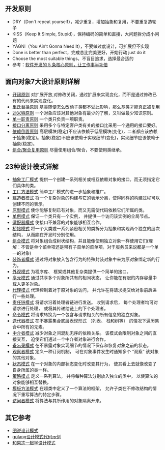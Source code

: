 ## 开发原则
* DRY（Don't repeat yourself），减少重复，增加抽象和复用，不要重复造轮子
* KISS（Keep It Simple, Stupid），保持编码的简单和直接，大问题拆分成小问题
* YAGNI（You Ain’t Gonna Need It），不要做过度设计，可扩展但不实现
* Done is better than perfect，完成总比完美更好，开始行动 just do it
* Choose the most suitable things，不盲目追求，选择最合适的
* 参考：[软件开发的 5 条核心原则，让工作事半功倍](https://www.bilibili.com/read/cv10979143/)

## 面向对象7大设计原则详解

* [开闭原则](https://geek-docs.com/design-pattern/design-principle/open-close-principle.html)	对扩展开放,对修改关闭，通过扩展来实现变化，而不是通过修改已有的代码来实现变化。
* [里氏替换原则](https://geek-docs.com/design-pattern/design-principle/liskov-substitution-principle.html)	基类随便怎么改动子类都不受此影响，那么基类才能真正被复用
* [迪米特原则](https://geek-docs.com/design-pattern/design-principle/law-of-demeter.html)	一个对象应该对其他对象有最少的了解，又叫做最少知识原则。	
* [单一职责原则](https://geek-docs.com/design-pattern/design-principle/single-responsibility-principle.html)	一个类只负责一项职责。	
* [接口分离原则](https://geek-docs.com/design-pattern/design-principle/interface-segregation-principle.html)	采用多个与特定客户类有关的接口比采用一个通用的接口要好。	
* [依赖倒置原则](https://geek-docs.com/design-pattern/design-principle/dependence-inversion-principle.html)	高层模块(稳定)不应该依赖于低层模块(变化)，二者都应该依赖于抽象(稳定)。抽象(稳定)不应该依赖于实现细节(变化)，实现细节应该依赖于抽象(稳定)。	
* [组合/聚合复用原则](https://geek-docs.com/design-pattern/design-principle/composite-aggregate-reuse-principle.html)	尽量使用组合/聚合，不要使用类继承。	
 

## 23种设计模式详解

* [抽象工厂模式](https://geek-docs.com/design-pattern/abstract-factory)	提供一个创建一系列相关或相互依赖对象的接口，而无须指定它们具体的类。
* [工厂方法模式](https://geek-docs.com/design-pattern/factory-method) 简单工厂模式的进一步抽象和推广。
* [建造者模式](https://geek-docs.com/design-pattern/builder-pattern) 将一个复杂对象的构建与它的表示分离，使得同样的构建过程可以创建不同的表示。
* [原型模式](https://geek-docs.com/design-pattern/prototype-pattern) 使你能够复制已有对象，而又无需使代码依赖它们所属的类。
* [单例模式](https://geek-docs.com/design-pattern/singleton-pattern) 保证一个类只有一个实例， 并提供一个访问该实例的全局节点。	
* [适配器模式](https://geek-docs.com/design-pattern/adapter-pattern)	使接口不兼容的对象能够相互合作。	
* [桥接模式](https://geek-docs.com/design-pattern/bridge-pattern)	将一个大类或一系列紧密相关的类拆分为抽象和实现两个独立的层次结构， 从而能在开发时分别使用。
* [组合模式](https://geek-docs.com/design-pattern/composite-pattern) 将对象组合成树状结构，并且能像使用独立对象一样使用它们(理解：不管是单个菜单项还是带有子菜单的菜单项，对于服务员来说都是一个单一的对象)
* [装饰者模式](https://geek-docs.com/design-pattern/decorator-pattern) 通过将对象放入包含行为的特殊封装对象中来为原对象绑定新的行为。
* [外观模式](https://geek-docs.com/design-pattern/facade-pattern) 为程序库、 框架或其他复杂类提供一个简单的接口。
* [享元模式](https://geek-docs.com/design-pattern/flyweight-pattern) 通过共享多个对象所共有的相同状态， 让你能在有限的内存容量中载入更多对象。	
* [代理模式](https://geek-docs.com/design-pattern/proxy-pattern) 代理控制着对于原对象的访问， 并允许在将请求提交给对象前后进行一些处理。	
* [责任链模式](https://geek-docs.com/design-pattern/chain-of-responsibility)	将请求沿着处理者链进行发送。 收到请求后， 每个处理者均可对请求进行处理， 或将其传递给链上的下个处理者。	
* [命令模式](https://geek-docs.com/design-pattern/command-pattern) 将请求转换为一个包含与请求相关的所有信息的独立对象。
* [迭代器模式](https://geek-docs.com/design-pattern/iterator-pattern) 在不暴露集合底层表现形式 （列表、 栈和树等） 的情况下遍历集合中所有的元素。	 
* [中介者模式](https://geek-docs.com/design-pattern/mediator-pattern) 减少对象之间混乱无序的依赖关系。 该模式会限制对象之间的直接交互， 迫使它们通过一个中介者对象进行合作。	
* [备忘录模式](https://geek-docs.com/design-pattern/memento-pattern)	在不暴露对象实现细节的情况下保存和恢复对象之前的状态。	
* [观察者模式](https://geek-docs.com/design-pattern/observer-pattern) 定义一种订阅机制， 可在对象事件发生时通知多个 “观察” 该对象的其他对象。	
* [状态模式](https://geek-docs.com/design-pattern/state-pattern) 在一个对象的内部状态变化时改变其行为， 使其看上去就像改变了自身所属的类一样。	
* [策略模式](https://geek-docs.com/design-pattern/strategy-pattern)	定义一系列算法， 并将每种算法分别放入独立的类中， 以使算法的对象能够相互替换。 	 
* [模板方法模式](https://geek-docs.com/design-pattern/template-method-pattern)	在超类中定义了一个算法的框架， 允许子类在不修改结构的情况下重写算法的特定步骤。 	
* [访问者模式](https://geek-docs.com/design-pattern/visitor-pattern)	将算法与其所作用的对象隔离开来。 	


## 其它参考
* [图说设计模式](https://design-patterns.readthedocs.io/zh_CN/latest/index.html)
* [golang设计模式代码示例](https://github.com/senghoo/golang-design-pattern)
* [和果冻一起学设计模式](https://www.zhihu.com/column/c_1149982243463188480)
